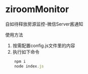 # ziroomMonitor
自如待释放房源监控-微信Server酱通知

使用方法
1. 按需配置config.js文件里的内容
2. 执行如下命令
```javascript
    npm i
    node index.js
```
